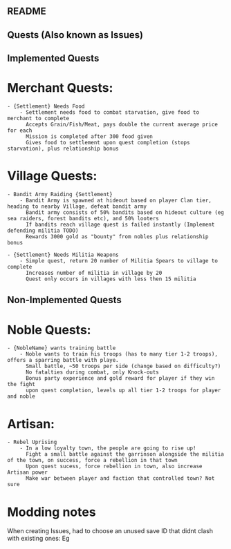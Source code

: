 ## README
## Quests (Also known as Issues)
## Implemented Quests
# Merchant Quests:
    - {Settlement} Needs Food
        - Settlement needs food to combat starvation, give food to merchant to complete
          Accepts Grain/Fish/Meat, pays double the current average price for each
          Mission is completed after 300 food given
          Gives food to settlement upon quest completion (stops starvation), plus relationship bonus

# Village Quests:
    - Bandit Army Raiding {Settlement}
        - Bandit Army is spawned at hideout based on player Clan tier, heading to nearby Village, defeat bandit army
          Bandit army consists of 50% bandits based on hideout culture (eg sea raiders, forest bandits etc), and 50% looters
          If bandits reach village quest is failed instantly (Implement defending militia TODO)
          Rewards 3000 gold as "bounty" from nobles plus relationship bonus

    - {Settlement} Needs Militia Weapons
        - Simple quest, return 20 number of Militia Spears to village to complete
          Increases number of militia in village by 20
          Quest only occurs in villages with less then 15 militia


## Non-Implemented Quests

# Noble Quests:
    - {NobleName} wants training battle
        - Noble wants to train his troops (has to many tier 1-2 troops), offers a sparring battle with playe.
          Small battle, ~50 troops per side (change based on difficulty?)
          No fatalties during combat, only Knock-outs
          Bonus party experience and gold reward for player if they win the fight
          upon quest completion, levels up all tier 1-2 troops for player and noble


# Artisan:
    - Rebel Uprising
        - In a low loyalty town, the people are going to rise up!
          Fight a small battle against the garrinson alongside the militia of the town, on success, force a rebellion in that town
          Upon quest sucess, force rebellion in town, also increase Artisan power
          Make war between player and faction that controlled town? Not sure



# Modding notes

When creating Issues, had to choose an unused save ID that didnt clash with existing ones:
Eg
<!--
public class HeadmanNeedsHardWoodIssueTypeDefiner : SaveableTypeDefiner
{
    // Ensure the number in the base() is unique
    public HeadmanNeedsHardWoodIssueTypeDefiner() : base(1000500)
    {
    }
    
    protected override void DefineClassTypes()
    {
        base.AddClassDefinition(typeof(HeadmanNeedsHardWoodIssueBehavior.HeadmanNeedsHardWoodIssue), 1);
        base.AddClassDefinition(typeof(HeadmanNeedsHardWoodIssueBehavior.HeadmanNeedsHardWoodIssueQuest), 2);
    }
} 
-->